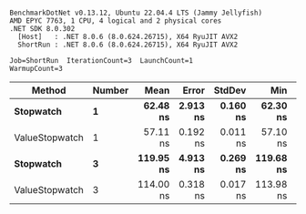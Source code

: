 ```

BenchmarkDotNet v0.13.12, Ubuntu 22.04.4 LTS (Jammy Jellyfish)
AMD EPYC 7763, 1 CPU, 4 logical and 2 physical cores
.NET SDK 8.0.302
  [Host]   : .NET 8.0.6 (8.0.624.26715), X64 RyuJIT AVX2
  ShortRun : .NET 8.0.6 (8.0.624.26715), X64 RyuJIT AVX2

Job=ShortRun  IterationCount=3  LaunchCount=1  
WarmupCount=3  

```
| Method         | Number | Mean      | Error    | StdDev   | Min       | Max       | Gen0   | Allocated |
|--------------- |------- |----------:|---------:|---------:|----------:|----------:|-------:|----------:|
| **Stopwatch**      | **1**      |  **62.48 ns** | **2.913 ns** | **0.160 ns** |  **62.30 ns** |  **62.61 ns** | **0.0005** |      **40 B** |
| ValueStopwatch | 1      |  57.11 ns | 0.192 ns | 0.011 ns |  57.10 ns |  57.12 ns |      - |         - |
| **Stopwatch**      | **3**      | **119.95 ns** | **4.913 ns** | **0.269 ns** | **119.68 ns** | **120.22 ns** | **0.0005** |      **40 B** |
| ValueStopwatch | 3      | 114.00 ns | 0.318 ns | 0.017 ns | 113.98 ns | 114.02 ns |      - |         - |

